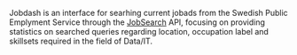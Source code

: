 Jobdash is an interface for searhing current jobads from the Swedish Public Emplyment Service through the [JobSearch](https://jobtechdev.se/sv/components/jobsearch) API, focusing on providing statistics on searched queries regarding location, occupation label and skillsets required in the field of Data/IT.


